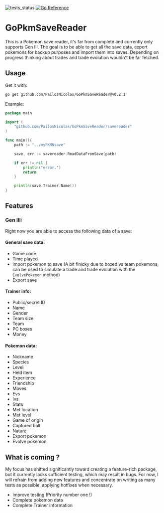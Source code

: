 ![tests_status](https://github.com/PailosNicolas/GoPkmSaveReader/actions/workflows/tests.yml/badge.svg)
[![Go Reference](https://pkg.go.dev/badge/github.com/PailosNicolas/GoPkmSaveReader.svg)](https://pkg.go.dev/github.com/PailosNicolas/GoPkmSaveReader)
# GoPkmSaveReader
This is a Pokemon save reader, it's far from complete and currently only supports Gen III. The goal is to be able to get
all the save data, export pokemons for backup purposes and import them into saves. Depending on progress thinking
about trades and trade evolution wouldn't be far fetched.

## Usage
Get it with:
```bash
go get github.com/PailosNicolas/GoPkmSaveReader@v0.2.1
```

Example:
```go
package main

import (
	"github.com/PailosNicolas/GoPkmSaveReader/savereader"
)

func main(){
	path := "../myPKMNsave"

	save, err := savereader.ReadDataFromSave(path)

	if err != nil {
		println("error.")
		return 
	}

	println(save.Trainer.Name())
}
```

## Features
### Gen III:
Right now you are able to access the following data of a save:
#### General save data:
- Game code
- Time played
- Import pokemon to save (A bit finicky due to boxed vs team pokemons, can be used to simulate a trade and trade evolution with the `EvolvePokemon` method)
- Export save
#### Trainer info:
- Public/secret ID
- Name
- Gender
- Team size
- Team
- PC boxes
- Money
#### Pokemon data:
- Nickname
- Species
- Level
- Held item
- Experience
- Friendship
- Moves
- Evs
- Ivs
- Stats
- Met location
- Met level
- Game of origin
- Captured ball
- Nature
- Export pokemon
- Evolve pokemon

## What is coming ?
My focus has shifted significantly toward creating a feature-rich package, but it currently lacks sufficient testing, which may result in bugs. For now, I will refrain from adding new features and concentrate on writing as many tests as possible, applying hotfixes when necessary.

- Improve testing (Priority number one !)
- Complete pokemon data
- Complete Trainer information
